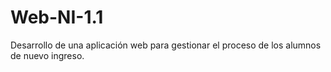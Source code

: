 # Web-NI-1.1
Desarrollo de una aplicación web para gestionar el proceso  de los alumnos de nuevo ingreso.
